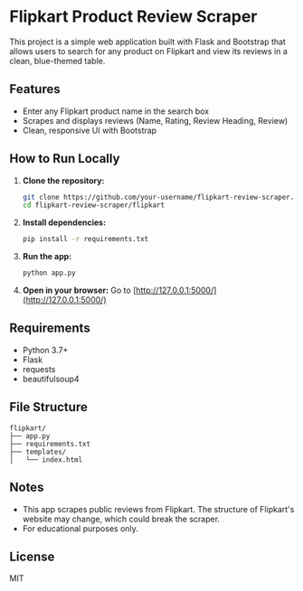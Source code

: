 # Flipkart Product Review Scraper

This project is a simple web application built with Flask and Bootstrap that allows users to search for any product on Flipkart and view its reviews in a clean, blue-themed table.

## Features
- Enter any Flipkart product name in the search box
- Scrapes and displays reviews (Name, Rating, Review Heading, Review)
- Clean, responsive UI with Bootstrap

## How to Run Locally

1. **Clone the repository:**
   ```bash
   git clone https://github.com/your-username/flipkart-review-scraper.git
   cd flipkart-review-scraper/flipkart
   ```

2. **Install dependencies:**
   ```bash
   pip install -r requirements.txt
   ```

3. **Run the app:**
   ```bash
   python app.py
   ```

4. **Open in your browser:**
   Go to [http://127.0.0.1:5000/](http://127.0.0.1:5000/)

## Requirements
- Python 3.7+
- Flask
- requests
- beautifulsoup4

## File Structure
```
flipkart/
├── app.py
├── requirements.txt
├── templates/
│   └── index.html
```

## Notes
- This app scrapes public reviews from Flipkart. The structure of Flipkart's website may change, which could break the scraper.
- For educational purposes only.

## License
MIT
